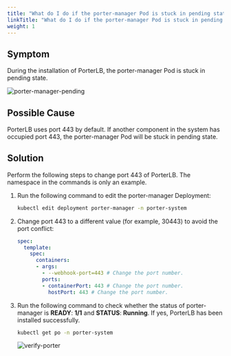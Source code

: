 ```yaml
---
title: "What do I do if the porter-manager Pod is stuck in pending state?"
linkTitle: "What do I do if the porter-manager Pod is stuck in pending state?"
weight: 1
---
```


## Symptom

During the installation of PorterLB, the porter-manager Pod is stuck in pending state.

![porter-manager-pending](/images/docs/getting-started/faqs/what-do-i-do-if-the-porter-manager-pod-is-stuck-in-pending-state/porter-manager-pending.jpg)

## Possible Cause

PorterLB uses port 443 by default. If another component in the system has occupied port 443, the porter-manager Pod will be stuck in pending state.

## Solution

Perform the following steps to change port 443 of PorterLB. The namespace in the commands is only an example.

1. Run the following command to edit the porter-manager Deployment:

   ```bash
   kubectl edit deployment porter-manager -n porter-system
   ```

2. Change port 443 to a different value (for example, 30443) to avoid the port conflict:

   ```yaml
   spec:
     template:
       spec:
         containers:
         - args:
           - --webhook-port=443 # Change the port number.
           ports:
           - containerPort: 443 # Change the port number.
             hostPort: 443 # Change the port number.
   ```

3. Run the following command to check whether the status of porter-manager is **READY**: **1/1** and **STATUS**: **Running**. If yes, PorterLB has been installed successfully.

   ```bash
   kubectl get po -n porter-system
   ```

   ![verify-porter](/images/docs/getting-started/faqs/what-do-i-do-if-the-porter-manager-pod-is-stuck-in-pending-state/verify-porter.jpg)